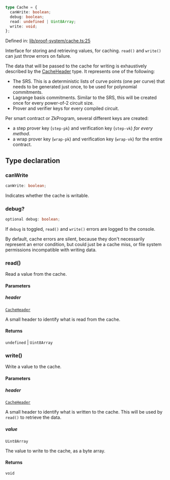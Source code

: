 ```ts
type Cache = {
  canWrite: boolean;
  debug: boolean;
  read: undefined | Uint8Array;
  write: void;
};
```

Defined in: [lib/proof-system/cache.ts:25](https://github.com/o1-labs/o1js/blob/89b7d1522af805d6d4c45a96d7a9cbc29a457aec/src/lib/proof-system/cache.ts#L25)

Interface for storing and retrieving values, for caching.
`read()` and `write()` can just throw errors on failure.

The data that will be passed to the cache for writing is exhaustively described by the [CacheHeader](CacheHeader.md) type.
It represents one of the following:
- The SRS. This is a deterministic lists of curve points (one per curve) that needs to be generated just once,
  to be used for polynomial commitments.
- Lagrange basis commitments. Similar to the SRS, this will be created once for every power-of-2 circuit size.
- Prover and verifier keys for every compiled circuit.

Per smart contract or ZkProgram, several different keys are created:
- a step prover key (`step-pk`) and verification key (`step-vk`) _for every method_.
- a wrap prover key (`wrap-pk`) and verification key (`wrap-vk`) for the entire contract.

## Type declaration

### canWrite

```ts
canWrite: boolean;
```

Indicates whether the cache is writable.

### debug?

```ts
optional debug: boolean;
```

If `debug` is toggled, `read()` and `write()` errors are logged to the console.

By default, cache errors are silent, because they don't necessarily represent an error condition,
but could just be a cache miss, or file system permissions incompatible with writing data.

### read()

Read a value from the cache.

#### Parameters

##### header

[`CacheHeader`](CacheHeader.md)

A small header to identify what is read from the cache.

#### Returns

`undefined` \| `Uint8Array`

### write()

Write a value to the cache.

#### Parameters

##### header

[`CacheHeader`](CacheHeader.md)

A small header to identify what is written to the cache. This will be used by `read()` to retrieve the data.

##### value

`Uint8Array`

The value to write to the cache, as a byte array.

#### Returns

`void`
